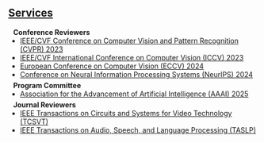 ## <u>Services</u>
<h4 style="margin:0 10px 0;">Conference Reviewers</h4>

<ul style="margin:0 0 5px;">
  <li><a href="http://cvpr2023.thecvf.com/"><autocolor>IEEE/CVF Conference on Computer Vision and Pattern Recognition (CVPR) 2023</autocolor></a></li>
  <li><a href="http://iccv2023.thecvf.com/"><autocolor>IEEE/CVF International Conference on Computer Vision (ICCV) 2023</autocolor></a></li>
  <li><a href="https://eccv2024.ecva.net/"><autocolor>European Conference on Computer Vision (ECCV) 2024</autocolor></a></li>
  <li><a href="https://neurips.cc/"><autocolor>Conference on Neural Information Processing Systems (NeurIPS) 2024</autocolor></a></li>
</ul>

<h4 style="margin:0 10px 0;">Program Committee</h4>

<ul style="margin:0 0 5px;">
  <li><a href="https://aaai.org/"><autocolor>Association for the Advancement of Artificial Intelligence (AAAI) 2025</autocolor></a></li>
</ul>

<h4 style="margin:0 10px 0;">Journal Reviewers</h4>

<ul style="margin:0 0 20px;">
  <li><a href="https://ieeexplore.ieee.org/xpl/RecentIssue.jsp?punumber=76"><autocolor>IEEE Transactions on Circuits and Systems for Video Technology (TCSVT)</autocolor></a></li>
  <li><a href="https://ieeexplore.ieee.org/xpl/RecentIssue.jsp?punumber=6570655"><autocolor>IEEE Transactions on Audio, Speech, and Language Processing (TASLP)</autocolor></a></li>
</ul>
